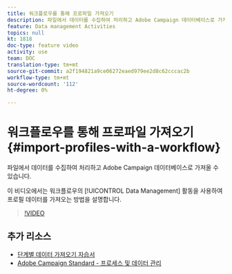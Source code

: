```yaml
---
title: 워크플로우를 통해 프로파일 가져오기
description: 파일에서 데이터를 수집하여 처리하고 Adobe Campaign 데이터베이스로 가져올 수 있습니다. 이 비디오에서는 워크플로우를 사용하여 프로필 데이터를 가져오는 방법을 설명합니다.
feature: Data management Activities
topics: null
kt: 1818
doc-type: feature video
activity: use
team: DOC
translation-type: tm+mt
source-git-commit: a2f194821a9ce06272eaed979ee2d8c62cccac2b
workflow-type: tm+mt
source-wordcount: '112'
ht-degree: 0%

---
```



# 워크플로우를 통해 프로파일 가져오기{#import-profiles-with-a-workflow}

파일에서 데이터를 수집하여 처리하고 Adobe Campaign 데이터베이스로 가져올 수 있습니다.

이 비디오에서는 워크플로우의 [!UICONTROL Data Management] 활동을 사용하여 프로필 데이터를 가져오는 방법을 설명합니다.

>[!VIDEO](https://video.tv.adobe.com/v/24993?quality=12)

## 추가 리소스

* [단계별 데이터 가져오기 자습서](https://docs.adobe.com/content/help/en/campaign-standard/using/managing-processes-and-data/workflow-general-operation/importing-data.html#example--import-workflow-template)
* [Adobe Campaign Standard - 프로세스 및 데이터 관리](https://docs.adobe.com/content/help/en/campaign-standard/using/managing-processes-and-data/about-workflows-and-data-management/discovering-workflows.html)

